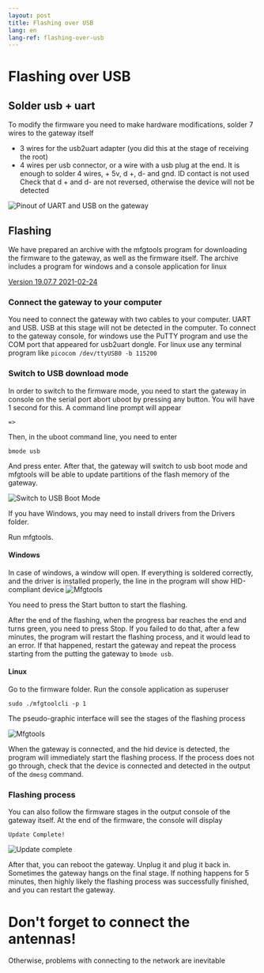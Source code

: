 ```yaml
---
layout: post
title: Flashing over USB
lang: en
lang-ref: flashing-over-usb
---
```



# Flashing over USB

## Solder usb + uart

To modify the firmware you need to make hardware modifications, 
solder 7 wires to the gateway itself
- 3 wires for the usb2uart adapter (you did this at the stage of receiving the root)
- 4 wires per usb connector, or a wire with a usb plug at the end.
 It is enough to solder 4 wires, + 5v, d +, d- and gnd.
 ID contact is not used
 Check that d + and d- are not reversed, otherwise the device will not be detected

![Pinout of UART and USB on the gateway](images/gateway_pinout.jpg "How to solder wires")


## Flashing

We have prepared an archive with the mfgtools program for downloading the firmware to the gateway,
as well as the firmware itself. The archive includes a program for windows
and a console application for linux

[Version 19.07.7 2021-02-24](files/mfgtools-19.07.7-20210224.zip)

### Connect the gateway to your computer

You need to connect the gateway with two cables to your computer. UART and USB.
USB at this stage will not be detected in the computer.
To connect to the gateway console, for windows use
the PuTTY program and use the COM port that appeared for usb2uart dongle.
For linux use any terminal program like
`picocom /dev/ttyUSB0 -b 115200`

### Switch to USB download mode

In order to switch to the firmware mode, you need to start the gateway in
console on the serial port abort uboot by pressing
any button. You will have 1 second for this. A command line prompt will appear

    =>

Then, in the uboot command line, you need to enter

    bmode usb

And press enter.
After that, the gateway will switch to usb boot mode and mfgtools will 
be able to update partitions of the flash memory of the gateway.

![Switch to USB Boot Mode](images/bmode_usb.png "Switch to USB Boot Mode")

If you have Windows, you may need to install drivers from the Drivers folder.

Run mfgtools.

#### Windows 
In case of windows, a window will open. If everything is soldered correctly, 
and the driver is installed properly, the line in the program will show
HID-compliant device
![Mfgtools](images/mfgtools_win.png "Mfgtools")

You need to press the Start button to start the flashing.

After the end of the flashing, when the progress bar reaches the end and
turns green, you need to press Stop. If you failed to do that, after a few
minutes, the program will restart the flashing process, and it would lead 
to an error. If that happened, restart the gateway and repeat the 
process starting from the putting the gateway to `bmode usb`.

#### Linux

Go to the firmware folder. Run the console application as superuser

```shell
sudo ./mfgtoolcli -p 1
```

The pseudo-graphic interface will see the stages of the flashing process

![Mfgtools](images/mfgtools_lin.png)

When the gateway is connected, and the hid device is detected, the program will
immediately start the flashing process. If the process does not go through, 
check that the device is connected and detected in the output of the `dmesg` 
command.

### Flashing process
You can also follow the firmware stages in the output console of the gateway itself.
At the end of the firmware, the console will display

    Update Complete!

![Update complete](images/update_complete.png)

After that, you can reboot the gateway. Unplug it and plug it back in.
Sometimes the gateway hangs on the final stage. If nothing happens for 
5 minutes, then highly likely the flashing process was successfully finished, 
and you can restart the gateway.

# Don't forget to connect the antennas!

Otherwise, problems with connecting to the network are inevitable

